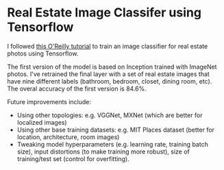 # Real Estate Image Classifer using Tensorflow

I followed [this O'Reilly tutorial](https://www.oreilly.com/learning/tensorflow-for-poets) to train an image classifier for real estate photos using Tensorflow.

The first version of the model is based on Inception trained with ImageNet photos. I've retrained the final layer with a set of real estate images that have nine different labels (bathroom, bedroom, closet, dining room, etc). The overal accuracy of the first version is 84.6%.

Future improvements include:
* Using other topologies: e.g. VGGNet, MXNet (which are better for localized images)
* Using other base training datasets: e.g. MIT Places dataset (better for location, architecture, room images)
* Tweaking model hyperparameters (e.g. learning rate, training batch size), input distortions (to make training more robust), size of training/test set (control for overfitting).
